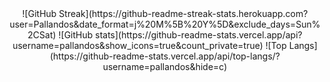 <div align="center">
![GitHub Streak](https://github-readme-streak-stats.herokuapp.com?user=Pallandos&date_format=j%20M%5B%20Y%5D&exclude_days=Sun%2CSat)
![GitHub stats](https://github-readme-stats.vercel.app/api?username=pallandos&show_icons=true&count_private=true)
![Top Langs](https://github-readme-stats.vercel.app/api/top-langs/?username=pallandos&hide=c)

</div>
